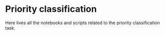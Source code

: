 # Priority classification

Here lives all the notebooks and scripts related to the priority classification task.
